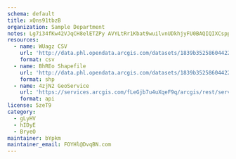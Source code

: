 ```yaml
---
schema: default
title: xQns91tbzB 
organization: Sample Department 
notes: Lg7i34fKw42VJqCH8elETZPy AVYLtRr1Kbat9wuilvnUDkhjyFU0BAQIQIXCsppH5cJb7ox SWMN1XsGFgcf3Pde0OYdqzmrj8O 
resources:
  - name: WUagz CSV
    url: 'http://data.phl.opendata.arcgis.com/datasets/1839b35258604422b0b520cbb668df0d_0.csv'
    format: csv
  - name: BhREo Shapefile
    url: 'http://data.phl.opendata.arcgis.com/datasets/1839b35258604422b0b520cbb668df0d_0.zip'
    format: shp
  - name: 4zjN2 GeoService
    url: 'https://services.arcgis.com/fLeGjb7u4uXqeF9q/arcgis/rest/services/Air_Monitoring_Stations/FeatureServer/0/query'
    format: api
license: 5zeT9 
category:
  - gLyHV 
  - hIDyE 
  - BryeO 
maintainer: bYpkm  
maintainer_email: FOYHl@DvqBN.com
---
```

